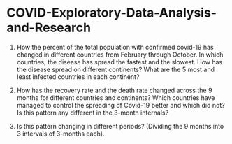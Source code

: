 # COVID-Exploratory-Data-Analysis-and-Research

1.	How the percent of the total population with confirmed covid-19 has changed in different countries from February through October. In which countries, the disease has spread the fastest and the slowest. How has the disease spread on different continents? What are the 5 most and least infected countries in each continent?

2.	How has the recovery rate and the death rate changed across the 9 months for different countries and continents? Which countries have managed to control the spreading of Covid-19 better and which did not? Is this pattern any different in the 3-month internals?

3.	Is this pattern changing in different periods? (Dividing the 9 months into 3 intervals of 3-months each).

